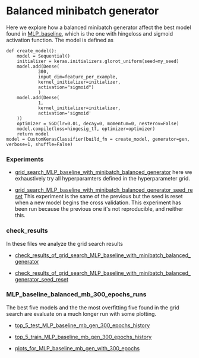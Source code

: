 # Balanced minibatch generator

Here we explore how a balanced minibatch generator affect the best model found in [MLP_baseline](https://github.com/alessio-cuzzocrea/tesi/tree/master/experiments/MLP_baseline), which is the one with hingeloss and sigmoid activation function. The model is defined as


    def create_model():
        model = Sequential()
        initializer = keras.initializers.glorot_uniform(seed=my_seed)
        model.add(Dense(
                300, 
                input_dim=feature_per_example, 
                kernel_initializer=initializer,
                activation="sigmoid")
                )
        model.add(Dense(
                1,
                kernel_initializer=initializer,
                activation='sigmoid'
        ))
        optimizer = SGD(lr=0.01, decay=0, momentum=0, nesterov=False)
        model.compile(loss=hingesig_tf, optimizer=optimizer)
        return model
    model = CustomKerasClassifier(build_fn = create_model, generator=gen, verbose=1, shuffle=False)

### Experiments
* [grid_search_MLP_baseline_with_minibatch_balanced_generator](https://github.com/alessio-cuzzocrea/tesi/blob/master/experiments/MLP_baseline_with_balanced_minibatch/grid_search_MLP_baseline_with_minibatch_balanced_generator.ipynb) here we exhaustively try all hyperparamters defined in the hyperparameter grid.

* [grid_search_MLP_baseline_with_minibatch_balanced_generator_seed_reset](https://github.com/alessio-cuzzocrea/tesi/blob/master/experiments/MLP_baseline_with_balanced_minibatch/grid_search_MLP_baseline_with_minibatch_balanced_generator_seed_reset.ipynb) This experiment is the same of the previous but the seed is reset when a new model begins the cross validation. This experiment has been run because the previous one it's not reproducible, and neither this.

### check_results
In these files we analyze the grid search results
* [check_results_of_grid_search_MLP_baseline_with_minibatch_balanced_generator](https://github.com/alessio-cuzzocrea/tesi/blob/master/experiments/MLP_baseline_with_balanced_minibatch/check_results_of_grid_search_MLP_baseline_with_minibatch_balanced_generator.ipynb)

* [check_results_of_grid_search_MLP_baseline_with_minibatch_balanced_generator_seed_reset](https://github.com/alessio-cuzzocrea/tesi/blob/master/experiments/MLP_baseline_with_balanced_minibatch/check_results_of_grid_search_MLP_baseline_with_minibatch_balanced_generator_seed_reset.ipynb)

### MLP_baseline_balanced_mb_300_epochs_runs

The best five models and the the most overfitting five found in the grid search are evaluate on a much longer run with some plotting.
* [top_5_test_MLP_baseline_mb_gen_300_epochs_history](https://github.com/alessio-cuzzocrea/tesi/blob/master/experiments/MLP_baseline_with_balanced_minibatch/MLP_baseline_balanced_mb_300_epochs_runs/top_5_test_MLP_baseline_mb_gen_300_epochs_history.ipynb)

* [top_5_train_MLP_baseline_mb_gen_300_epochs_history](https://github.com/alessio-cuzzocrea/tesi/blob/master/experiments/MLP_baseline_with_balanced_minibatch/MLP_baseline_balanced_mb_300_epochs_runs/top_5_train_MLP_baseline_mb_gen_300_epochs_history.ipynb)
* [plots_for_MLP_baseline_mb_gen_with_300_epochs](https://github.com/alessio-cuzzocrea/tesi/blob/master/experiments/MLP_baseline_with_balanced_minibatch/MLP_baseline_balanced_mb_300_epochs_runs/plots_for_MLP_baseline_mb_gen_with_300_epochs.ipynb)